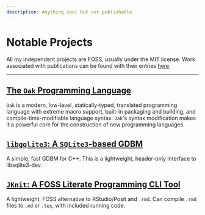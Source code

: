 ```yaml
---
description: Anything cool but not publishable
---
```


# Notable Projects

All my independent projects are FOSS, usually under the MIT
license. Work associated with publications can be found with
their entries [here](./bibliography.md).

---

## [The `Oak` Programming Language](https://github.com/jorbDehmel/oak)

`Oak` is a modern, low-level, statically-typed, translated
programming language with extreme macro support, built-in
packaging and building, and compile-time-modifiable language
syntax. `Oak`'s syntax modification makes it a powerful core for
the construction of new programming languages.

## [`libgqlite3`: A `SQLite3`-based GDBM](https://github.com/jorbDehmel/libgqlite3)

A simple, fast GDBM for C++. This is a lightweight, header-only
interface to libsqlite3-dev.

## [`JKnit`: A FOSS Literate Programming CLI Tool](https://github.com/jorbDehmel/jknit)

 A lightweight, FOSS alternative to RStudio/Posit and `.rmd`.
 Can compile `.rmd` files to `.md` or `.tex`, with included
 running code.
